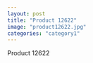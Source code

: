 ```yaml
---
layout: post
title: "Product 12622"
image: "product12622.jpg"
categories: "category1"
---
```

Product 12622
